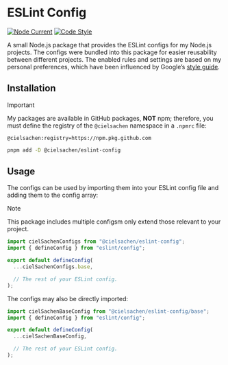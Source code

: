 # ESLint Config

[![Node Current](https://img.shields.io/badge/Node.js-%3E%3D22.11.0-brightgreen?style=flat-square)](https://github.com/nodejs/node)
[![Code Style](https://img.shields.io/badge/Code_Style-prettier-ff69b4?style=flat-square)](https://github.com/prettier/prettier)

A small Node.js package that provides the ESLint configs for my Node.js projects. The configs were bundled into this package for easier reusability between different projects. The enabled rules and settings are based on my personal preferences, which have been influenced by Google’s [style guide](https://google.github.io/styleguide/tsguide.html).

## Installation

> [!IMPORTANT]
> My packages are available in GitHub packages, **NOT** npm; therefore, you must define the registry of the `@cielsachen` namespace in a `.npmrc` file:
>
> ```properties
> @cielsachen:registry=https://npm.pkg.github.com
> ```

```bash
pnpm add -D @cielsachen/eslint-config
```

## Usage

The configs can be used by importing them into your ESLint config file and adding them to the config array:

> [!NOTE]
> This package includes multiple configsm only extend those relevant to your project.

```js
import cielSachenConfigs from "@cielsachen/eslint-config";
import { defineConfig } from "eslint/config";

export default defineConfig(
  ...cielSachenConfigs.base,

  // The rest of your ESLint config.
);
```

The configs may also be directly imported:

```js
import cielSachenBaseConfig from "@cielsachen/eslint-config/base";
import { defineConfig } from "eslint/config";

export default defineConfig(
  ...cielSachenBaseConfig,

  // The rest of your ESLint config.
);
```
